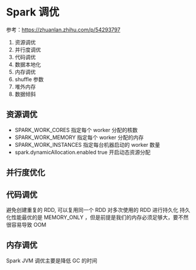 # Spark 调优

参考：https://zhuanlan.zhihu.com/p/54293797

1. 资源调优
1. 并行度调优
1. 代码调优
1. 数据本地化
1. 内存调优
1. shuffle 参数
1. 堆外内存
1. 数据倾斜


## 资源调优

* SPARK_WORK_CORES 指定每个 worker 分配的核数
* SPARK_WORK_MEMORY 指定每个 worker 分配的内存
* SPARK_WORK_INSTANCES 指定每台机器启动的 worker 数量
* spark.dynamicAllocation.enabled true 开启动态资源分配


## 并行度优化


## 代码调优

避免创建重复的 RDD, 可以复用同一个 RDD
对多次使用的 RDD 进行持久化
持久化性能最优的是 MEMORY_ONLY ，但是前提是我们的内存必须足够大，要不然很容易导致 OOM


## 内存调优

Spark JVM 调优主要是降低 GC 的时间
